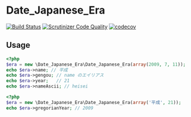 # Date_Japanese_Era

[![Build Status](https://travis-ci.org/tsmsogn/Date_Japanese_Era.svg?branch=master)](https://travis-ci.org/tsmsogn/Date_Japanese_Era)
[![Scrutinizer Code Quality](https://scrutinizer-ci.com/g/tsmsogn/Date_Japanese_Era/badges/quality-score.png?b=master)](https://scrutinizer-ci.com/g/tsmsogn/Date_Japanese_Era/?branch=master)
[![codecov](https://codecov.io/gh/tsmsogn/Date_Japanese_Era/branch/master/graph/badge.svg)](https://codecov.io/gh/tsmsogn/Date_Japanese_Era)

## Usage

```php
<?php
$era = new \Date_Japanese_Era\Date_Japanese_Era(array(2009, 7, 11));
echo $era->name; // 平成
echo $era->gengou; // name のエイリアス
echo $era->year;   // 21
echo $era->nameAscii; // heisei
```

```php
<?php
$era = new \Date_Japanese_Era\Date_Japanese_Era(array('平成', 21));
echo $era->gregorianYear; // 2009
```
